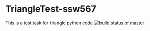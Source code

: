 # TriangleTest-ssw567
This is a test task for triangle python code
[![build status of master](https://travis-ci.org/yukaitan/TriangleTest-ssw567.svg?branch=master)](https://travis-ci.org/yukaitan/TriangleTest-ssw567)
